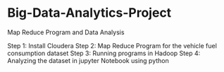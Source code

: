 # Big-Data-Analytics-Project
Map Reduce Program and Data Analysis


Step 1: Install Cloudera
Step 2: Map Reduce Program for the vehicle fuel consumption dataset
Step 3: Running programs in Hadoop
Step 4: Analyzing the dataset in jupyter Notebook using python
